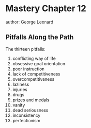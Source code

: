 # Mastery Chapter 12

author: George Leonard

## Pitfalls Along the Path

The thirteen pitfalls:

 1. conflicting way of life
 2. obsessive goal orientation
 3. poor instruction
 4. lack of competitiveness
 5. overcompetitiveness
 6. laziness
 7. injuries
 8. drugs
 9. prizes and medals
 10. vanity
 11. dead seriousness
 12. inconsistency
 13. perfectionism
